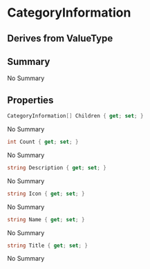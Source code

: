 # CategoryInformation

## Derives from ValueType

## Summary

No Summary
## Properties

```c#
CategoryInformation[] Children { get; set; } 
```
No Summary
```c#
int Count { get; set; } 
```
No Summary
```c#
string Description { get; set; } 
```
No Summary
```c#
string Icon { get; set; } 
```
No Summary
```c#
string Name { get; set; } 
```
No Summary
```c#
string Title { get; set; } 
```
No Summary
